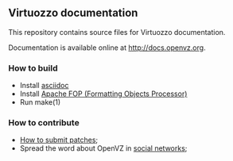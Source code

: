## Virtuozzo documentation

This repository contains source files for Virtuozzo documentation.

Documentation is available online at http://docs.openvz.org.

### How to build

* Install [asciidoc](http://www.methods.co.nz/asciidoc/INSTALL.html)
* Install [Apache FOP (Formatting Objects Processor)](https://xmlgraphics.apache.org/fop/download.html)
* Run make(1)

### How to contribute

* [How to submit patches](https://openvz.org/Userspace_patches);
* Spread the word about OpenVZ in [social networks](http://criu.org/Contacts);
